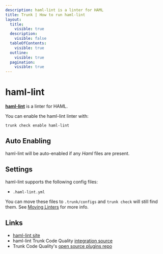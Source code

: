 ```yaml
---
description: haml-lint is a linter for HAML
title: Trunk | How to run haml-lint
layout:
  title:
    visible: true
  description:
    visible: false
  tableOfContents:
    visible: true
  outline:
    visible: true
  pagination:
    visible: true
---
```


# haml-lint

[**haml-lint**](https://github.com/sds/haml-lint#readme) is a linter for HAML.

You can enable the haml-lint linter with:

```shell
trunk check enable haml-lint
```

## Auto Enabling

haml-lint will be auto-enabled if any *Haml* files are present.

## Settings

haml-lint supports the following config files:
* `.haml-lint.yml`

You can move these files to `.trunk/configs` and `trunk check` will still find them. See [Moving Linters](../configure-linters#moving-linters) for more info.




## Links

- [haml-lint site](https://github.com/sds/haml-lint#readme)
- haml-lint Trunk Code Quality [integration source](https://github.com/trunk-io/plugins/tree/main/linters/haml-lint)
- Trunk Code Quality's [open source plugins repo](https://github.com/trunk-io/plugins/tree/main)
